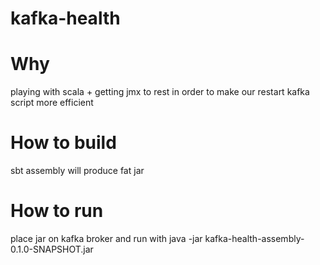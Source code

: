 # kafka-health

# Why 

playing with scala + getting jmx to rest in order to make our restart kafka script more efficient 

# How to build 

sbt assembly will produce fat jar 

# How to run 

place jar on kafka broker and run with java -jar kafka-health-assembly-0.1.0-SNAPSHOT.jar
